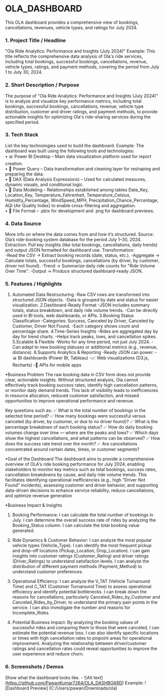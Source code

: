 # OLA_DASHBOARD
This OLA dashboard provides a comprehensive view of bookings, cancellations, revenues, vehicle types, and ratings for July 2024.
### 1.	Project Title / Headline
"Ola Ride Analytics: Performance and Insights (July 2024)"
Example: 
This title reflects the comprehensive data analysis of Ola's ride services, including total bookings, successful bookings, cancellations, revenue, vehicle types, ratings, and payment methods, covering the period from July 1 to July 30, 2024. 

### 2.	Short Description / Purpose
The purpose of "Ola Ride Analytics: Performance and Insights (July 2024)" is to analyze and visualize key performance metrics, including total bookings, successful bookings, cancellations, revenue, vehicle type distribution, customer and driver ratings, and payment methods, to provide actionable insights for optimizing Ola's ride-sharing services during the specified period. 

### 3.	Tech Stack
List the key technologies used to build the dashboard.
Example:
The dashboard was built using the following tools and technologies:<br>
•	📊 Power BI Desktop – Main data visualization platform used for report creation.<br>
•	📂 Power Query – Data transformation and cleaning layer for reshaping and preparing the data.<br>
•	🧠 DAX (Data Analysis Expressions) – Used for calculated measures, dynamic visuals, and conditional logic.<br>
•	📝 Data Modeling – Relationships established among tables  Date_Key, Location_Key, Temperature_Fahrenheit, Temperature_Celsius, Humidity_Percentage, WindSpeed_MPH, Precipitation_Chance_Percentage, AQI (Air Quality Index) to enable cross-filtering and aggregation.<br>
•	📁 File Format – .pbix for development and .png for dashboard previews.

### 4.	Data Source
More info on where the data comes from and how it’s structured.
Source: Ola’s ride-booking system database for the period July 1–30, 2024.
Extraction: Pull key insights (like total bookings, cancellations, daily trends) and output JSON formatted for dashboard use.
Transformation:  
-Read the CSV → Extract booking records (date, status, etc.).
-Aggregate → Calculate totals, successful bookings, cancellations (by driver, by customer, driver not found).
-Trend → Summarize daily ride counts for "Ride Volume Over Time".
-Output → Produce structured dashboard-ready JSON.

### 5.	Features / Highlights
1. Automated Data Restructuring
-Raw CSV rows are transformed into structured JSON objects.
-Data is grouped by date and status for easier visualization.
2.Dashboard-Ready Format
-JSON includes summary totals, status breakdown, and daily ride volume trends.
-Can be directly used in BI tools, web dashboards, or APIs.
3.Booking Status Classification
-Categories: Success, Canceled by Driver, Canceled by Customer, Driver Not Found.
-Each category shows count and percentage share.
4.Time-Series Insights
-Rides are aggregated day by day for trend charts.
-Helps track peaks, lows, and cancellation spikes.
5.Scalable & Flexible
-Works for any time period, not just July 2024.
-Can adapt to new booking statuses or additional metrics (e.g., revenue, distance).
6.Supports Analytics & Reporting
-Ready JSON can power:
-📊 BI dashboards (Power BI, Tableau)
-📈 Web visualizations (D3.js, Recharts)
-📂 APIs for mobile apps
 
•Business Problem
The raw booking data in CSV form does not provide clear, actionable insights. Without structured analysis, Ola cannot effectively track booking success rates, identify high cancellation patterns, or monitor daily demand trends. This lack of visibility leads to inefficiencies in resource allocation, reduced customer satisfaction, and missed opportunities to improve operational performance and revenue.

Key questions such as:
✅ What is the total number of bookings in the selected time period?
✅ How many bookings were successful versus canceled (by driver, by customer, or due to no driver found)?
✅ What is the percentage breakdown of each booking status?
✅ How do daily booking volumes change over time — where are the peaks and lows?
✅ Which days show the highest cancellations, and what patterns can be observed?
✅ How does the success rate trend over the month?
✅ Are cancellations concentrated around certain dates, times, or customer segments?

•Goal of the Dashboard
The dashboard aims to provide a comprehensive overview of OLA's ride booking performance for July 2024, enabling stakeholders to monitor key metrics such as total bookings, success rates, cancellation breakdowns by cause, and daily ride volume trends. This facilitates identifying operational inefficiencies (e.g., high "Driver Not Found" incidents), assessing customer and driver behavior, and supporting data-driven decisions to enhance service reliability, reduce cancellations, and optimize revenue generation

•Business Impact & Insights
  1. Booking Performance:
I can calculate the total number of bookings in July.
I can determine the overall success rate of rides by analyzing the Booking_Status column.
I can calculate the total booking value generated.

2. Ride Dynamics & Customer Behavior:
I can analyze the most popular vehicle types (Vehicle_Type).
I can identify the most frequent pickup and drop-off locations (Pickup_Location, Drop_Location).
I can gain insights into customer ratings (Customer_Rating) and driver ratings (Driver_Ratings) to understand satisfaction levels.
I can analyze the distribution of different payment methods (Payment_Method) to understand customer preferences.

3. Operational Efficiency:
I can analyze the V_TAT (Vehicle Turnaround Time) and C_TAT (Customer Turnaround Time) to assess operational efficiency and identify potential bottlenecks.
I can break down the reasons for cancellations, particularly Canceled_Rides_by_Customer and Canceled_Rides_by_Driver, to understand the primary pain points in the service.
I can also investigate the number and reasons for Incomplete_Rides.

4. Potential Business Impact:
By analyzing the booking values of successful rides and comparing them to those that were canceled, I can estimate the potential revenue loss.
I can also identify specific locations or times with high cancellation rates to pinpoint areas for operational improvement.
Analyzing the relationship between driver/customer ratings and cancellation rates could reveal opportunities to improve the user experience and reduce churn.

### 6.	Screenshots / Demos
Show what the dashboard looks like. - ![Alt text]
(https://github.com/PawanKumar7264/OLA_DASHBOARD)
Example: ![Dashboard Preview]
(C:/Users/pawan/Downloads/ola)

